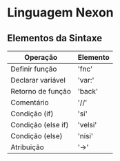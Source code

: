 # Linguagem Nexon

## Elementos da Sintaxe

| Operação               | Elemento |
|------------------------|----------|
| Definir função         | 'fnc'    |
| Declarar variável      | 'var:'   |
| Retorno de função      | 'back'   |
| Comentário             | '//'     |
| Condição (if)          | 'si'     |
| Condição (else if)     | 'velsi'  |
| Condição (else)        | 'nisi'   |
| Atribuição             | '->'     |
